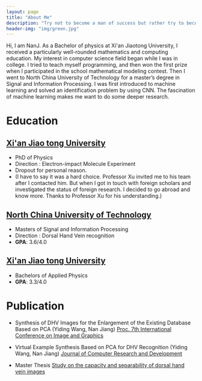```yaml
---
layout: page
title: "About Me"
description: "Try not to become a man of success but rather try to become a man of value. "
header-img: "img/green.jpg"
---
```


Hi, I am NanJ. As a Bachelor of physics at Xi'an Jiaotong University, I received a particularly well-rounded mathematics and computing education. My interest in computer science field began while I was in college. I tried to teach myself programming, and then won the first prize when I participated in the school mathematical modeling contest. Then I went to North China University of Technology for a master’s degree in Signal and Information Processing. I was first introduced to machine learning and solved an identification problem by using CNN. The fascination of machine learning makes me want to do some deeper research.


# Education


## [Xi'an Jiao tong University](http://www.xjtu.edu.cn/)
- PhD of Physics
- Direction : Electron-impact Molecule Experiment
- Dropout for personal reason.
- (I have to say it was a hard choice. Professor Xu invited me to his team after I contacted him. But when I got in touch with foreign scholars  and investigated the status of foreign research. I decided to go abroad and know more. Thanks to Professor Xu for his understanding.)

 

## [North China University of Technology](http://www.ncut.edu.cn/)
- Masters of Signal and Information Processing
- Direction : Dorsal Hand Vein recognition
- **GPA**: 3.6/4.0

## [Xi'an Jiao tong University](http://www.xjtu.edu.cn/)
- Bachelors of Applied Physics
- **GPA**: 3.3/4.0


# Publication

- Synthesis of DHV Images for the Enlargement of the Existing Database Based on PCA   (Yiding Wang, Nan Jiang)
 [Proc. 7th International Conference on Image and Graphics](http://ieeexplore.ieee.org/document/6643777/)

- Virtual Example Synthesis Based on PCA for DHV Recognition   (Yiding Wang, Nan Jiang)
 [Journal of Computer Research and Development](http://kns.cnki.net/KCMS/detail/detail.aspx?dbcode=CJFQ&dbname=CJFD2014&filename=JFYZ201410020&v=MjEzNzJyNDlIWklSOGVYMUx1eFlTN0RoMVQzcVRyV00xRnJDVVJMMmVaK2RwRmlEZ1ZyclBMeXZTZExHNEg5WE4=)

- Master Thesis 
  [Study on the capacity and separability of dorsal hand vein images](http://kns.cnki.net/KCMS/detail/detail.aspx?dbcode=CMFD&dbname=CMFD201402&filename=1014245347.nh&v=MjAwNDhHOUxJcUpFYlBJUjhlWDFMdXhZUzdEaDFUM3FUcldNMUZyQ1VSTDJlWitkcEZpRGdXcjNKVkYyNkdyRzg=)









